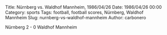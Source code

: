 Title: Nürnberg vs. Waldhof Mannheim, 1986/04/26
Date: 1986/04/26 00:00
Category: sports
Tags: football, football scores, Nürnberg, Waldhof Mannheim
Slug: nurnberg-vs-waldhof-mannheim
Author: carbonero


Nürnberg 2 - 0 Waldhof Mannheim
